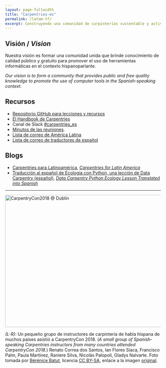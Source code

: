 ```yaml
---
layout: page-fullwidth
title: "Carpentries-es"
permalink: /latam-tf/
excerpt: Construyendo una comunidad de carpinterías sustentable y activa de instructores de habla hispana.
---
```


## Visión / _Vision_

Nuestra visión es formar una comunidad unida que brinde conocimiento de calidad público y gratuito para promover el uso de herramientas informáticas en el contexto hispanoparlante.

_Our vision is to form a community that provides public and free quality knowledge to promote the use of computer tools in the Spanish-speaking context._

## Recursos 

* [Repositorio GitHub para lecciones y recursos](https://github.com/Carpentries-ES)
* [El Handbook de Carpentries]({{site.handbook_url}}/topic_folders/regional_communities/carpentries_en_latinoamerica.html)
* Canal de Slack [#carpentries_es](https://swc-slack-invite.herokuapp.com/)
* [Minutos de las reuniones](https://github.com/carpentries/latinoamerica/tree/master/traducciones/minutos). 
* [Lista de correo de América Latina ](https://carpentries.topicbox.com/groups/local-latinoamerica)
* [Lista de correo de traductores de español](https://groups.google.com/forum/#!forum/carpentries-traductores)

## Blogs

* [Carpentries para Latinoamérica](https://software-carpentry.org/blog/2018/03/paralatinoamerica.html), 
[_Carpentries for Latin America_](https://software-carpentry.org/blog/2018/03/forlatinamerica.html) 
* [Traducción al español de Ecología con Python, una lección de Data Carpentry (español)](/blog/2019/01/python-ecologia-es/), [_Data Carpentry Python Ecology Lesson Translated into Spanish_](/blog/2019/01/python-ecology-es/)


<hr>



<a data-flickr-embed="true"  href="https://www.flickr.com/photos/134305289@N03/40708276920/in/album-72157667641880727/" title="CarpentryCon2018 @ Dublin"><img src="https://farm2.staticflickr.com/1727/40708276920_3430615322_z.jpg" width="640" height="427" alt="CarpentryCon2018 @ Dublin"></a><script async src="//embedr.flickr.com/assets/client-code.js" charset="utf-8"></script>

_(L-R)_: Un pequeño grupo de instructores de carpintería de habla hispana de muchos países asistió a CarpentryCon 2018. (_A small group of Spanish-speaking Carpentries instructors from many countries attended CarpentryCon 2018._) Renato Correa dos Santos, Ian Flores Siaca, Francisco Palm, Paula Martinez, Raniere Silva, Nicolás Palopoli, Gladys Nalvarte. Foto tomada por [Bérénice Batut](https://www.flickr.com/photos/134305289@N03), licencia [CC BY-SA](https://creativecommons.org/licenses/by-sa/3.0/), enlace a la imagen [original](https://www.flickr.com/photos/134305289@N03/40708276920/in/album-72157667641880727/).
